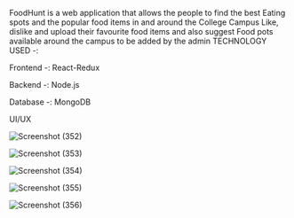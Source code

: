 FoodHunt is a web application that allows the people to find the best Eating spots and the popular food items in and around the College Campus
Like, dislike and upload their favourite food items and also suggest Food pots available around the campus to be added by the admin
TECHNOLOGY USED -:

Frontend -: React-Redux

Backend -: Node.js

Database -: MongoDB


UI/UX

![Screenshot (352)](https://user-images.githubusercontent.com/53971925/175819451-bacb16d6-71aa-4073-9e0e-45a4e48b3d7b.png)

![Screenshot (353)](https://user-images.githubusercontent.com/53971925/175819503-24b573fd-984a-48dd-bc68-2925eb9f8605.png)

![Screenshot (354)](https://user-images.githubusercontent.com/53971925/175819537-5a0450a6-5bad-4418-96fb-a496d534ecfe.png)

![Screenshot (355)](https://user-images.githubusercontent.com/53971925/175819512-2f0d49dc-6435-47b3-8170-1db5b2ce2594.png)

![Screenshot (356)](https://user-images.githubusercontent.com/53971925/175819576-0d1e9678-7261-48ae-afd5-6bfc05b7062d.png)



